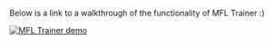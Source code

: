 Below is a link to a walkthrough of the functionality of MFL Trainer :)

[![MFL Trainer demo](https://i3.ytimg.com/vi/Z0fja0F3Dck/maxresdefault.jpg)](https://www.youtube.com/watch?v=Z0fja0F3Dck 'MFL trainer demo')
